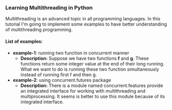 ### Learning Multithreading in Python

Multithreading is an advanced topic in all programming languages.
In this tutorial I'm going to implement some examples to have better understanding of multithreading programming.

#### List of examples:
- **example-1**: running two function in concurrent manner
    - **Description:** Suppose we have two functions **f** and **g**. These functions return some integer value at the end of their
long running. What we want to do is running these two function simultaneously instead of running first f and then g. 
- **example-2**: using concurrent.futures package
    - **Description:** There is a module named concurrent.features provide an integrated interface for working with
    multithreading and multiprocessing. It seems is better to use this module because of its integrated interface.
